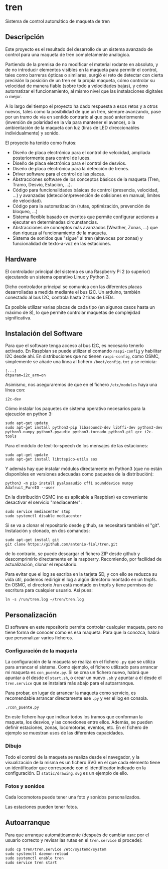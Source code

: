 # tren
Sistema de control automático de maqueta de tren


## Descripción

Este proyecto es el resultado del desarrollo de un sistema avanzado de control para una maqueta de tren completamente analógica.

Partiendo de la premisa de no modificar el material rodante en absoluto, y de no introducir elementos visibles en la maqueta para permitir el control, tales como barreras ópticas o similares, surgió el reto de detectar con cierta precisión la posición de un tren en la propia maqueta, cómo controlar su velocidad de manera fiable (sobre todo a velocidades bajas), y cómo automatizar el funcionamiento, al mismo nivel que las instalaciones digitales o mejor.

A lo largo del tiempo el proyecto ha dado respuesta a esos retos y a otros nuevos, tales como la posibilidad de que un tren, siempre avanzando, pase por un tramo de vía en sentido contrario al que pasó anteriormente (inversión de polaridad en la vía para mantener el avance), o la ambientación de la maqueta con luz (tiras de LED direccionables individualmente) y sonido.

El proyecto ha tenido como frutos:
- Diseño de placa electrónica para el control de velocidad, ampliada posteriormente para control de luces.
- Diseño de placa electrónica para el control de desvíos.
- Diseño de placa electrónica para la detección de trenes.
- Driver software para el control de las placas.
- Abstracciones software de los conceptos básicos de la maqueta (Tren, Tramo, Desvío, Estación, ...).
- Código para funcionalidades básicas de control (presencia, velocidad, ...) y avanzadas (detección/prevención de colisiones en manual, límites de velocidad).
- Código para la automatización (rutas, optimización, prevención de bloqueo, ...)
- Sistema flexible basado en eventos que permite configurar acciones a ejecutar en determinadas circunstancias.
- Abstracciones de conceptos más avanzados (Weather, Zonas, ...) que dan riqueza al funcionamiento de la maqueta.
- Sistema de sonidos que "sigue" al tren (altavoces por zonas) y funcionalidad de texto-a-voz en las estaciones.


## Hardware

El controlador principal del sistema es una Raspberry Pi 2 (o superior) ejecutando un sistema operativo Linux y Python 3.

Dicho controlador principal se comunica con las diferentes placas desarrolladas a medida mediante el bus I2C. Un arduino, también conectado al bus I2C, controla hasta 2 tiras de LEDs.

Es posible utilizar varias placas de cada tipo (en algunos casos hasta un máximo de 8), lo que permite controlar maquetas de complejidad significativa.


## Instalación del Software

Para que el software tenga acceso al bus I2C, es necesario tenerlo activado. En Raspbian se puede utilizar el comando `raspi-config` y habilitar I2C desde ahí. En distribuciones que no tienen `raspi-config`, como OSMC, simplemente se añade una línea al fichero `/boot/config.txt` y se reinicia:
```
[...]
dtparam=i2c_arm=on
```

Asimismo, nos aseguraremos de que en el fichero `/etc/modules` haya una línea con:
```
i2c-dev
```

Cómo instalar los paquetes de sistema operativo necesarios para la ejecución en python 3:
```
sudo apt-get update
sudo apt-get install python3-pip libasound2-dev libffi-dev python3-dev python3-numpy python3-pyaudio python3-tornado python3-pil gcc i2c-tools
```

Para el módulo de text-to-speech de los mensajes de las estaciones:
```
sudo apt-get update
sudo apt-get install libttspico-utils sox
```

Y además hay que instalar módulos directamente en Python3 (que no están disponibles en versiones adecuadas como paquetes de la distribución):
```
python3 -m pip install pyalsaaudio cffi sounddevice numpy Adafruit_PureIO --user
```

En la distribución OSMC (no es aplicable a Raspbian) es conveniente desactivar el servicio "mediacenter":
```
sudo service mediacenter stop
sudo systemctl disable mediacenter
```

Si se va a clonar el repositorio desde github, se necesitará también el "git". Instalación y clonado, en dos comandos:
```
sudo apt-get install git
git clone https://github.com/antonio-fiol/tren.git
```
de lo contrario, se puede descargar el fichero ZIP desde github y descomprimirlo directamente en la raspberry. Recomiendo, por facilidad de actualización, clonar el repositorio.

Para evitar que el log se escriba en la tarjeta SD, y con ello se reduzca su vida útil, podemos redirigir el log a algún directorio montado en un tmpfs. En OSMC, el directorio /run está montado en tmpfs y tiene permisos de escritura para cualquier usuario. Así pues:
```
ln -s /run/tren.log ~/tren/tren.log
```

## Personalización

El software en este repositorio permite controlar cualquier maqueta, pero no tiene forma de conocer cómo es esa maqueta. Para que la conozca, habrá que personalizar varios ficheros.

### Configuración de la maqueta

La configuración de la maqueta se realiza en el fichero `.py` que se utiliza para arrancar el sistema. Como ejemplo, el fichero utilizado para arrancar mi maqueta es `con_puente.py`. Si se crea un fichero nuevo, habrá que apuntar a él desde el `start.sh`, o crear un nuevo `.sh` y apuntar a él desde el `tren.service` que se instalará más abajo para el autoarranque.

Para probar, en lugar de arrancar la maqueta como servicio, es recomendable arrancar directamente ese `.py` y ver el log en consola.

```
./con_puente.py
```

En este fichero hay que indicar todos los tramos que conforman la maqueta, los desvíos, y las conexiones entre ellos. Además, se pueden definir estaciones, zonas, locomotoras, eventos, etc. En el fichero de ejemplo se muestran usos de las diferentes capacidades.

### Dibujo

Todo el control de la maqueta se realiza desde el navegador, y la visualización de la misma es un fichero SVG en el que cada elemento tiene un identificador que corresponde con el identificador indicado en la configuración. El `static/drawing.svg` es un ejemplo de ello.

### Fotos y sonidos

Cada locomotora puede tener una foto y sonidos personalizados.

Las estaciones pueden tener fotos.

## Autoarranque

Para que arranque automáticamente (después de cambiar `osmc` por el usuario correcto y revisar las rutas en el `tren.service` si procede):
```
sudo cp tren/tren.service /etc/systemd/system
sudo systemctl daemon-reload
sudo systemctl enable tren
sudo service tren start
```


